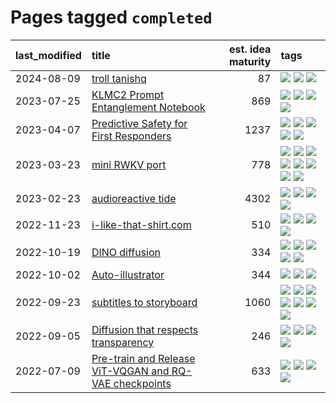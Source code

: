 # Pages tagged `completed`

|last_modified|title|est. idea maturity|tags
|:---|:---|---:|:---|
|2024-08-09|[troll tanishq](../troll_tanishq.md)|87|[![](https://img.shields.io/badge/tag-completed-7fe3bd)](../tags/completed.md) [![](https://img.shields.io/badge/tag-eleuther-1dc0d1)](../tags/eleuther.md) [![](https://img.shields.io/badge/tag-trash-4d5a4)](../tags/trash.md)|
|2023-07-25|[KLMC2 Prompt Entanglement Notebook](../klmc2-prompt-entanglement.md)|869|[![](https://img.shields.io/badge/tag-completed-7fe3bd)](../tags/completed.md) [![](https://img.shields.io/badge/tag-notebook-f59257)](../tags/notebook.md) [![](https://img.shields.io/badge/tag-prompting-77485f)](../tags/prompting.md) [![](https://img.shields.io/badge/tag-tooling-683f3)](../tags/tooling.md)|
|2023-04-07|[Predictive Safety for First Responders](../safety-officer.md)|1237|[![](https://img.shields.io/badge/tag-completed-7fe3bd)](../tags/completed.md) [![](https://img.shields.io/badge/tag-dataset-96bcc)](../tags/dataset.md) [![](https://img.shields.io/badge/tag-publication-96f12e)](../tags/publication.md) [![](https://img.shields.io/badge/tag-publicgood-b5ec2c)](../tags/publicgood.md) [![](https://img.shields.io/badge/tag-wip-29349d)](../tags/wip.md)|
|2023-03-23|[mini RWKV port](../rust_rwkv.md)|778|[![](https://img.shields.io/badge/tag-RNN-e33481)](../tags/RNN.md) [![](https://img.shields.io/badge/tag-completed-7fe3bd)](../tags/completed.md) [![](https://img.shields.io/badge/tag-experimental-a68128)](../tags/experimental.md) [![](https://img.shields.io/badge/tag-ggml-b59164)](../tags/ggml.md) [![](https://img.shields.io/badge/tag-mobilenet-2b1224)](../tags/mobilenet.md) [![](https://img.shields.io/badge/tag-model_compression-869cae)](../tags/model_compression.md) [![](https://img.shields.io/badge/tag-tooling-683f3)](../tags/tooling.md) [![](https://img.shields.io/badge/tag-wip-29349d)](../tags/wip.md)|
|2023-02-23|[audioreactive tide](../audioreactive_tide.md)|4302|[![](https://img.shields.io/badge/tag-animation-8fb3d)](../tags/animation.md) [![](https://img.shields.io/badge/tag-completed-7fe3bd)](../tags/completed.md) [![](https://img.shields.io/badge/tag-experimental-a68128)](../tags/experimental.md) [![](https://img.shields.io/badge/tag-publication-96f12e)](../tags/publication.md)|
|2022-11-23|[i-like-that-shirt.com](../ilikethatshirt.com.md)|510|[![](https://img.shields.io/badge/tag-accessibility-b25b5)](../tags/accessibility.md) [![](https://img.shields.io/badge/tag-completed-7fe3bd)](../tags/completed.md) [![](https://img.shields.io/badge/tag-publicgood-b5ec2c)](../tags/publicgood.md) [![](https://img.shields.io/badge/tag-tooling-683f3)](../tags/tooling.md)|
|2022-10-19|[DINO diffusion](../DINO-diffusion.md)|334|[![](https://img.shields.io/badge/tag-completed-7fe3bd)](../tags/completed.md) [![](https://img.shields.io/badge/tag-experimental-a68128)](../tags/experimental.md) [![](https://img.shields.io/badge/tag-nerf-a777bf)](../tags/nerf.md) [![](https://img.shields.io/badge/tag-tooling-683f3)](../tags/tooling.md) [![](https://img.shields.io/badge/tag-wip-29349d)](../tags/wip.md)|
|2022-10-02|[Auto-illustrator](../auto-illustrator.md)|344|[![](https://img.shields.io/badge/tag-completed-7fe3bd)](../tags/completed.md) [![](https://img.shields.io/badge/tag-prompting-77485f)](../tags/prompting.md) [![](https://img.shields.io/badge/tag-tooling-683f3)](../tags/tooling.md)|
|2022-09-23|[subtitles to storyboard](../subtitles-to-storyboard.md)|1060|[![](https://img.shields.io/badge/tag-accessibility-b25b5)](../tags/accessibility.md) [![](https://img.shields.io/badge/tag-animation-8fb3d)](../tags/animation.md) [![](https://img.shields.io/badge/tag-completed-7fe3bd)](../tags/completed.md) [![](https://img.shields.io/badge/tag-open_source-394ee4)](../tags/open_source.md) [![](https://img.shields.io/badge/tag-prompting-77485f)](../tags/prompting.md) [![](https://img.shields.io/badge/tag-tooling-683f3)](../tags/tooling.md) [![](https://img.shields.io/badge/tag-wip-29349d)](../tags/wip.md)|
|2022-09-05|[Diffusion that respects transparency](../diffusion-that-respects-transparency.md)|246|[![](https://img.shields.io/badge/tag-completed-7fe3bd)](../tags/completed.md) [![](https://img.shields.io/badge/tag-diffusion-d47f6f)](../tags/diffusion.md) [![](https://img.shields.io/badge/tag-image_processing-8e95e2)](../tags/image_processing.md) [![](https://img.shields.io/badge/tag-transparency-913db)](../tags/transparency.md)|
|2022-07-09|[Pre-train and Release ViT-VQGAN and RQ-VAE checkpoints](../pretrained_vit-vqgan_checkpoints.md)|633|[![](https://img.shields.io/badge/tag-completed-7fe3bd)](../tags/completed.md) [![](https://img.shields.io/badge/tag-dataset-96bcc)](../tags/dataset.md) [![](https://img.shields.io/badge/tag-prompting-77485f)](../tags/prompting.md) [![](https://img.shields.io/badge/tag-tooling-683f3)](../tags/tooling.md)|